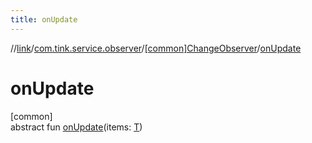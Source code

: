 ```yaml
---
title: onUpdate
---
```

//[link](../../../index.html)/[com.tink.service.observer](../index.html)/[[common]ChangeObserver](index.html)/[onUpdate](on-update.html)



# onUpdate



[common]\
abstract fun [onUpdate](on-update.html)(items: [T](index.html))




